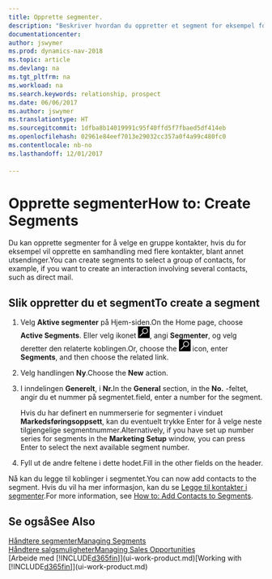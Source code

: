```yaml
---
title: Opprette segmenter.
description: "Beskriver hvordan du oppretter et segment for eksempel for en gruppe med kontakter i Dynamics NAV, for å sende direktereklame til flere kontakter."
documentationcenter: 
author: jswymer
ms.prod: dynamics-nav-2018
ms.topic: article
ms.devlang: na
ms.tgt_pltfrm: na
ms.workload: na
ms.search.keywords: relationship, prospect
ms.date: 06/06/2017
ms.author: jswymer
ms.translationtype: HT
ms.sourcegitcommit: 1dfba8b14019991c95f40ffd5f7fbaed5df414eb
ms.openlocfilehash: 02961e84eef7013e29032cc357a0f4a99c480fc0
ms.contentlocale: nb-no
ms.lasthandoff: 12/01/2017

---
```

# <a name="how-to-create-segments"></a><span data-ttu-id="673d3-103">Opprette segmenter</span><span class="sxs-lookup"><span data-stu-id="673d3-103">How to: Create Segments</span></span>
<span data-ttu-id="673d3-104">Du kan opprette segmenter for å velge en gruppe kontakter, hvis du for eksempel vil opprette en samhandling med flere kontakter, blant annet utsendinger.</span><span class="sxs-lookup"><span data-stu-id="673d3-104">You can create segments to select a group of contacts, for example, if you want to create an interaction involving several contacts, such as direct mail.</span></span>

## <a name="to-create-a-segment"></a><span data-ttu-id="673d3-105">Slik oppretter du et segment</span><span class="sxs-lookup"><span data-stu-id="673d3-105">To create a segment</span></span>
1. <span data-ttu-id="673d3-106">Velg **Aktive segmenter** på Hjem-siden.</span><span class="sxs-lookup"><span data-stu-id="673d3-106">On the Home page, choose **Active Segments**.</span></span> <span data-ttu-id="673d3-107">Eller velg ikonet ![Søk etter side eller rapport](media/ui-search/search_small.png "Søk etter side eller rapport"), angi **Segmenter**, og velg deretter den relaterte koblingen.</span><span class="sxs-lookup"><span data-stu-id="673d3-107">Or, choose the ![Search for Page or Report](media/ui-search/search_small.png "Search for Page or Report icon") icon, enter **Segments**, and then choose the related link.</span></span>
2. <span data-ttu-id="673d3-108">Velg handlingen **Ny**.</span><span class="sxs-lookup"><span data-stu-id="673d3-108">Choose the **New** action.</span></span>
3. <span data-ttu-id="673d3-109">I inndelingen **Generelt**, i **Nr.**</span><span class="sxs-lookup"><span data-stu-id="673d3-109">In the **General** section, in the **No.**</span></span> <span data-ttu-id="673d3-110">-feltet, angir du et nummer på segmentet.</span><span class="sxs-lookup"><span data-stu-id="673d3-110">field, enter a number for the segment.</span></span>

    <span data-ttu-id="673d3-111">Hvis du har definert en nummerserie for segmenter i vinduet **Markedsføringsoppsett**, kan du eventuelt trykke Enter for å velge neste tilgjengelige segmentnummer.</span><span class="sxs-lookup"><span data-stu-id="673d3-111">Alternatively, if you have set up number series for segments in the **Marketing Setup** window, you can press Enter to select the next available segment number.</span></span>
4. <span data-ttu-id="673d3-112">Fyll ut de andre feltene i dette hodet.</span><span class="sxs-lookup"><span data-stu-id="673d3-112">Fill in the other fields on the header.</span></span>

<span data-ttu-id="673d3-113">Nå kan du legge til koblinger i segmentet.</span><span class="sxs-lookup"><span data-stu-id="673d3-113">You can now add contacts to the segment.</span></span> <span data-ttu-id="673d3-114">Hvis du vil ha mer informasjon, kan du se [Legge til kontakter i segmenter](marketing-add-contact-segment.md).</span><span class="sxs-lookup"><span data-stu-id="673d3-114">For more information, see [How to: Add Contacts to Segments](marketing-add-contact-segment.md).</span></span>

## <a name="see-also"></a><span data-ttu-id="673d3-115">Se også</span><span class="sxs-lookup"><span data-stu-id="673d3-115">See Also</span></span>
[<span data-ttu-id="673d3-116">Håndtere segmenter</span><span class="sxs-lookup"><span data-stu-id="673d3-116">Managing Segments</span></span>](marketing-segments.md)  
[<span data-ttu-id="673d3-117">Håndtere salgsmuligheter</span><span class="sxs-lookup"><span data-stu-id="673d3-117">Managing Sales Opportunities</span></span>](marketing-manage-sales-opportunities.md)  
<span data-ttu-id="673d3-118">[Arbeide med [!INCLUDE[d365fin](includes/d365fin_md.md)]](ui-work-product.md)</span><span class="sxs-lookup"><span data-stu-id="673d3-118">[Working with [!INCLUDE[d365fin](includes/d365fin_md.md)]](ui-work-product.md)</span></span>  

